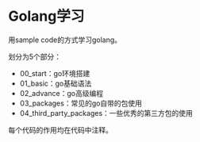 # Golang学习

用sample code的方式学习golang。

划分为5个部分：

- 00_start：go环境搭建
- 01_basic：go基础语法
- 02_advance：go高级编程
- 03_packages：常见的go自带的包使用
- 04_third_party_packages：一些优秀的第三方包的使用



每个代码的作用均在代码中注释。